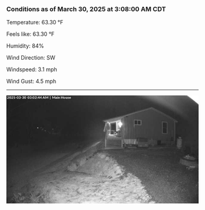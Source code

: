 ### Conditions as of March 30, 2025 at 3:08:00 AM CDT 

Temperature: 63.30 &deg;F

Feels like: 63.30 &deg;F

Humidity: 84%

Wind Direction: SW

Windspeed: 3.1 mph

Wind Gust: 4.5 mph

---

<img src="./images/latest.jpeg"/>


